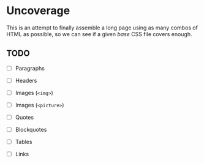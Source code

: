 # Uncoverage

This is an attempt to finally assemble a long page using as many combos of HTML as possible, so we can see if a given _base_ CSS file covers enough.

## TODO

- [ ] Paragraphs
- [ ] Headers
- [ ] Images (`<img>`)
- [ ] Images (`<picture>`)
- [ ] Quotes
- [ ] Blockquotes
- [ ] Tables
- [ ] Links

